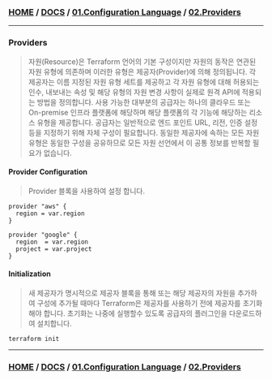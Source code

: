 ### [HOME](https://github.com/EstebanHan/Terraform-Workshop/blob/main/README.md) / [DOCS](https://github.com/EstebanHan/Terraform-Workshop/blob/main/DOCS/README.md) / [01.Configuration Language](https://github.com/EstebanHan/Terraform-Workshop/blob/main/DOCS/01_Configuration_Language/README.md) / [02.Providers](https://github.com/EstebanHan/Terraform-Workshop/blob/main/DOCS/01_Configuration_Language/02_Providers/README.md)
-----



### Providers

> 자원(Resource)은 Terraform 언어의 기본 구성이지만 자원의 동작은 연관된 자원 유형에 의존하며 이러한 유형은 제공자(Provider)에 의해 정의됩니다.
> 각 제공자는 이름 지정된 자원 유형 세트를 제공하고 각 자원 유형에 대해 허용되는 인수, 내보내는 속성 및 해당 유형의 자원 변경 사항이 실제로 원격 API에 적용되는 방법을 정의합니다.
> 사용 가능한 대부분의 공급자는 하나의 클라우드 또는 On-premise 인프라 플랫폼에 해당하며 해당 플랫폼의 각 기능에 해당하는 리소스 유형을 제공합니다.
> 공급자는 일반적으로 엔드 포인트 URL, 리전, 인증 설정 등을 지정하기 위해 자체 구성이 필요합니다. 동일한 제공자에 속하는 모든 자원 유형은 동일한 구성을 공유하므로 모든 자원 선언에서 이 공통 정보를 반복할 필요가 없습니다.

#### Provider Configuration

> Provider 블록을 사용하여 설정 합니다.

```hcl
provider "aws" {     
  region = var.region     
}
```

```hcl
provider "google" {     
  region  = var.region     
  project = var.project     
}
```

#### Initialization

> 새 제공자가 명시적으로 제공자 블록을 통해 또는 해당 제공자의 자원을 추가하여 구성에 추가될 때마다 Terraform은 제공자를 사용하기 전에 제공자를 초기화 해야 합니다.
> 초기화는 나중에 실행할수 있도록 공급자의 플러그인을 다운로드하여 설치합니다.

```
terraform init
```

-----
### [HOME](https://github.com/EstebanHan/Terraform-Workshop/blob/main/README.md) / [DOCS](https://github.com/EstebanHan/Terraform-Workshop/blob/main/DOCS/README.md) / [01.Configuration Language](https://github.com/EstebanHan/Terraform-Workshop/blob/main/DOCS/01_Configuration_Language/README.md) / [02.Providers](https://github.com/EstebanHan/Terraform-Workshop/blob/main/DOCS/01_Configuration_Language/02_Providers/README.md)
